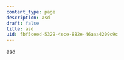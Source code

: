 ```yaml
---
content_type: page
description: asd
draft: false
title: asd
uid: fbf5ceed-5329-4ece-882e-46aaa4209c9c
---
```

asd